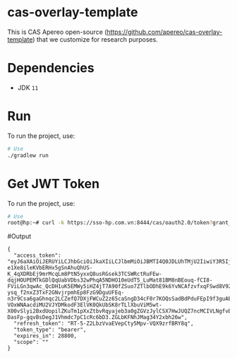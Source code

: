 # cas-overlay-template
This is CAS Apereo open-source (https://github.com/apereo/cas-overlay-template) that we customize for research purposes.
# Dependencies

- JDK `11`

# Run

To run the project, use:

```bash
# Use 
./gradlew run
```

# Get JWT Token 

To run the project, use:

```bash
# Use 
root@hp:~# curl -k https://sso-hp.com.vn:8444/cas/oauth2.0/token?grant_type=password'&'client_id=exampleOauthClient'&'client_secret=exampleOauthClientSecret'&'username=nhuy'&'password=12345678 | jq
```
#Output
```
{
  "access_token": "eyJ6aXAiOiJERUYiLCJhbGciOiJkaXIiLCJlbmMiOiJBMTI4Q0JDLUhTMjU2IiwiY3R5IjoiSldUIiwidHlwIjoiSldUIiwib3JnLmFwZXJlby5jYXMuc2VydmljZXMuUmVnaXN0ZXJlZFNlcnZpY2UiOiIzIn0..Q_x5I5RBljeMRMDSRVi5Yg.cPdFy2PuYO14SbcrDX31DKpnk7DAJ5kDTjn5u5EcB2dRjstsM1-e1Xe8ileKVbERHx5gSnAhuQhUS-K_4qXDRbEj9mrMcqLm8PtN5yxxQ8usRGsek3TCSWRctRuFEw-dqjHOUPEMTkGDlQqUabVDbs32wPhqA5NDHO10eUdT5_LuMat81BM8nBEouq-fCI8-FViLGn3qwAc_QcDH1uK5EMWy5iHZ4jT7A90fZSuo7ZTlbODhE9k6YvNCAfzvfxqFSwd8V92YfllYm6G2bKNgMWah4mL1_f5aqWeSqInzJ3DA6iKNv0RryK_yGhaqqOEuBTENOoqFbrTJU0GsiVbbWb9LHFPGiXFpgb7PSLcIVwmZzdPveVjDRJaEcu8C_bYyuHb_9wrH0663RcuXUItVeIxxkAh9yqa7FAf5eP8TIKzHAhKG0BHV-ysq_f2nxZ3TxF2GNvjrpmhEp8FzG9DguUFEq-n3r9Csa6gaGhnqc2LCZefQ7DXjFWCuZ2z65caSngD34cF0r7KOQsSadBdPduFEpI9f3guAEvvqU8uujuVl02lMjos7eMBRFIsI3goruLu_K3Exa3-VOxWNAacdiMU2VJYDMkodF3ElVK0QkUbSK8rTLlXbuViM5wt-X00vSlyi2BxdUopilZKuTm1pXxZtbvRqyajeb3a0gZGVzJylCSX7HwJUQZ7ncMCIVLNgfvB1kYMssPqadr1b4GHWCVUECZGgjMk-DasFp-gqvBsDegJ1Vhmdc7pC1cRc6bD3.ZGLbKFNhJMag34Y2xbh26w",
  "refresh_token": "RT-5-Z2LbzVvaEVepCty5Mpv-VQX9zrfBRY8q",
  "token_type": "bearer",
  "expires_in": 28800,
  "scope": ""
}

```
